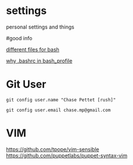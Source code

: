 settings
========

personal settings and things

#good info

[different files for bash](http://www.joshstaiger.org/archives/2005/07/bash_profile_vs.html)

[why .bashrc in bash_profile](http://superuser.com/questions/183870/difference-between-bashrc-and-bash-profile)

Git User
========

    git config user.name "Chase Pettet [rush]"

    git config user.email chase.mp@gmail.com


VIM
=======
https://github.com/tpope/vim-sensible
https://github.com/puppetlabs/puppet-syntax-vim
